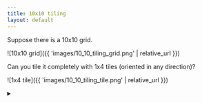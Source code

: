 ```yaml
---
title: 10x10 tiling
layout: default
---
```


Suppose there is a 10x10 grid.

![10x10 grid]({{ 'images/10_10_tiling_grid.png' | relative_url }})

Can you tile it completely with 1x4 tiles (oriented in any direction)?

![1x4 tile]({{ 'images/10_10_tiling_tile.png' | relative_url }})

<details><summary></summary>

No, it is impossible.

### Proof

Label the grid cells with letters A-D as follows, filling in each diagonal
line with each successive label:

![10x10 grid labelled]({{ 'images/10_10_tiling_ABCD.png' | relative_url }})

Note that anywhere you place a 1x4 tile, it will cover one of each label A-D.
Thus each letter will be covered the same number of times.

However, the grid has an _unequal_ count of each letter.
Note that each row has either two or three of each letter. Looking at just the
letters A and B:

![10x10 grid labelled AB]({{ 'images/10_10_tiling_AB.png' | relative_url }})

There are 5 rows with 3 As, but 6 rows with 3 Bs. Hence there is one more B
than As in the grid. Thus any tiling that covers every A will leave a B
uncovered.

</details>